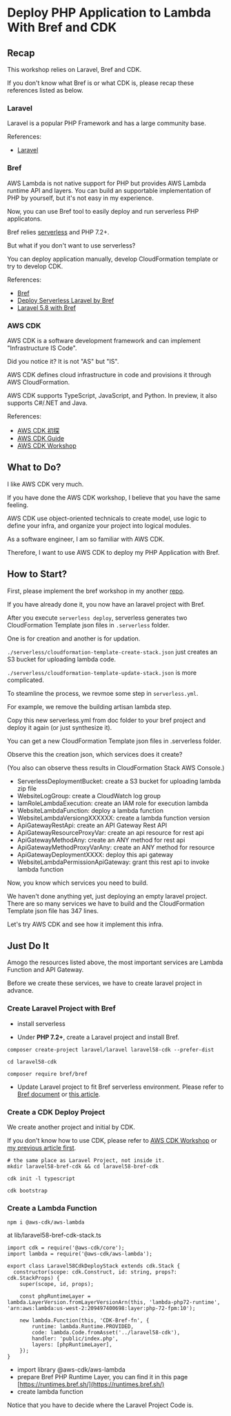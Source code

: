 # Deploy PHP Application to Lambda With Bref and CDK


## Recap

This workshop relies on Laravel, Bref and CDK.

If you don't know what Bref is or what CDK is, please recap these references listed as below.


### Laravel

Laravel is a popular PHP Framework and has a large community base.

References:
- [Laravel](https://laravel.com/)

### Bref

AWS Lambda is not native support for PHP but provides AWS Lambda runtime API and layers. You can build an supportable implementation of PHP by yourself, but it's not easy in my experience.

Now, you can use Bref tool to easily deploy and run serverless PHP applicatons.

Bref relies [serverless](https://serverless.com/) and PHP 7.2+.

But what if you don't want to use serverless?

You can deploy application manually, develop CloudFormation template or try to develop CDK.

References:
- [Bref](https://bref.sh/)
- [Deploy Serverless Laravel by Bref](https://medium.com/@azole/deploy-serverless-laravel-by-bref-6f28b1e0d53a)
- [Laravel 5.8 with Bref](https://github.com/azole/laravel58-bref)

### AWS CDK

AWS CDK is a software development framework and can implement "Infrastructure IS Code".

Did you notice it? It is not "AS" but "IS".

AWS CDK defines cloud infrastructure in code and provisions it through AWS CloudFormation.

AWS CDK supports TypeScript, JavaScript, and Python. In preview, it also supports C#/.NET and Java.

References:
- [AWS CDK 初探](https://medium.com/@azole/aws-cdk-%E5%88%9D%E6%8E%A2-5b481d3970bd)
- [AWS CDK Guide](https://docs.aws.amazon.com/en_us/cdk/latest/guide/home.html)
- [AWS CDK Workshop](https://cdkworkshop.com/)

## What to Do?

I like AWS CDK very much.

If you have done the AWS CDK workshop, I believe that you have the same feeling.

AWS CDK use object-oriented technicals to create model, use logic to define your infra, and organize your project into logical modules.

As a software engineer, I am so familiar with AWS CDK.

Therefore, I want to use AWS CDK to deploy my PHP Application with Bref.


## How to Start?

First, please implement the bref workshop in my another [repo](https://github.com/azole/laravel58-bref).

If you have already done it, you now have an laravel project with Bref.

After you execute `serverless deploy`, serverless generates two CloudFormation Template json files in `.serverless` folder.

One is for creation and another is for updation.

`./serverless/cloudformation-template-create-stack.json` just creates an S3 bucket for uploading lambda code.

`./serverless/cloudformation-template-update-stack.json` is more complicated.

To steamline the process, we revmoe some step in `serverless.yml`.

For example, we remove the building artisan lambda step.

Copy this new serverless.yml from doc folder to your bref project and deploy it again (or just synthesize it).

You can get a new CloudFormation Template json files in .serverless folder.

Observe this the creation json, which services does it create?

(You also can observe thess results in CloudFormation Stack AWS Console.)

- ServerlessDeploymentBucket: create a S3 bucket for uploading lambda zip file
- WebsiteLogGroup: create a CloudWatch log group
- IamRoleLambdaExecution: create an IAM role for execution lambda
- WebsiteLambdaFunction: deploy a lambda function
- WebsiteLambdaVersiongXXXXXX: create a lambda function version
- ApiGatewayRestApi: create an API Gateway Rest API
- ApiGatewayResourceProxyVar: create an api resource for rest api
- ApiGatewayMethodAny: create an ANY method for rest api
- ApiGatewayMethodProxyVarAny: create an ANY method for resource 
- ApiGatewayDeploymentXXXX: deploy this api gateway
- WebsiteLambdaPermissionApiGateway: grant this rest api to invoke lambda function

Now, you know which services you need to build.

We haven't done anything yet, just deploying an empty laravel project. There are so many services we have to build and the CloudFormation Template json file has 347 lines.

Let's try AWS CDK and see how it implement this infra.


## Just Do It

Amogo the resources listed above, the most important services are Lambda Function and API Gateway.

Before we create these services, we have to create laravel project in advance.

### Create Laravel Project with Bref

- install serverless

- Under **PHP 7.2+**, create a Laravel project and install Bref.

```
composer create-project laravel/laravel laravel58-cdk --prefer-dist

cd laravel58-cdk

composer require bref/bref

```

- Update Laravel project to fit Bref serverless environment. Please refer to [Bref document](https://bref.sh/docs/frameworks/laravel.html) or [this article](https://medium.com/@azole/deploy-serverless-laravel-by-bref-6f28b1e0d53a).


### Create a CDK Deploy Project

We create another project and initial by CDK.

If you don't know how to use CDK, please refer to [AWS CDK Workshop](https://cdkworkshop.com/) or [my previous article first](https://medium.com/@azole/aws-cdk-%E5%88%9D%E6%8E%A2-5b481d3970bd).

```
# the same place as Laravel Project, not inside it.
mkdir laravel58-bref-cdk && cd laravel58-bref-cdk

cdk init -l typescript

cdk bootstrap
```

### Create a Lambda Function

```
npm i @aws-cdk/aws-lambda
```

at lib/laravel58-bref-cdk-stack.ts

```
import cdk = require('@aws-cdk/core');
import lambda = require('@aws-cdk/aws-lambda');

export class Laravel58CdkDeployStack extends cdk.Stack {
  constructor(scope: cdk.Construct, id: string, props?: cdk.StackProps) {
    super(scope, id, props);

    const phpRuntimeLayer = lambda.LayerVersion.fromLayerVersionArn(this, 'lambda-php72-runtime', 'arn:aws:lambda:us-west-2:209497400698:layer:php-72-fpm:10');

    new lambda.Function(this, 'CDK-Bref-fn', {
        runtime: lambda.Runtime.PROVIDED,
        code: lambda.Code.fromAsset('../laravel58-cdk'),
        handler: 'public/index.php',
        layers: [phpRuntimeLayer],
    });
}

```

- import library @aws-cdk/aws-lambda
- prepare Bref PHP Runtime Layer, you can find it in this page [https://runtimes.bref.sh/](https://runtimes.bref.sh/)
- create lambda function

Notice that you have to decide where the Laravel Project Code is.





